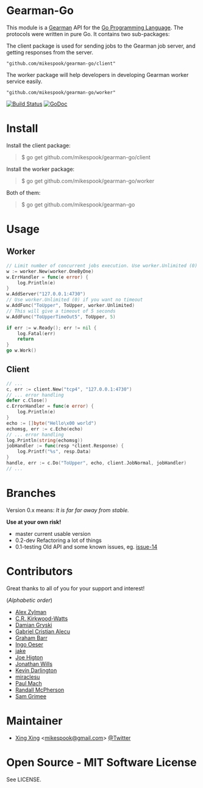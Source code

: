 Gearman-Go
==========

This module is a [Gearman](http://gearman.org/) API for the [Go Programming Language](http://golang.org).
The protocols were written in pure Go. It contains two sub-packages:

The client package is used for sending jobs to the Gearman job server,
and getting responses from the server.

	"github.com/mikespook/gearman-go/client"

The worker package will help developers in developing Gearman worker
service easily.

	"github.com/mikespook/gearman-go/worker"

[![Build Status](https://travis-ci.org/mikespook/gearman-go.png?branch=master)](https://travis-ci.org/mikespook/gearman-go)
[![GoDoc](https://godoc.org/github.com/mikespook/gearman-go?status.png)](https://godoc.org/github.com/mikespook/gearman-go)

Install
=======

Install the client package:

> $ go get github.com/mikespook/gearman-go/client
	
Install the worker package:

> $ go get github.com/mikespook/gearman-go/worker

Both of them:

> $ go get github.com/mikespook/gearman-go

Usage
=====

## Worker

```go
// Limit number of concurrent jobs execution. Use worker.Unlimited (0) if you want no limitation.
w := worker.New(worker.OneByOne)
w.ErrHandler = func(e error) {
	log.Println(e)
}
w.AddServer("127.0.0.1:4730")
// Use worker.Unlimited (0) if you want no timeout
w.AddFunc("ToUpper", ToUpper, worker.Unlimited)
// This will give a timeout of 5 seconds
w.AddFunc("ToUpperTimeOut5", ToUpper, 5)

if err := w.Ready(); err != nil {
	log.Fatal(err)
	return
}
go w.Work()
```

## Client

```go
// ...
c, err := client.New("tcp4", "127.0.0.1:4730")
// ... error handling
defer c.Close()
c.ErrorHandler = func(e error) {
	log.Println(e)
}
echo := []byte("Hello\x00 world")
echomsg, err := c.Echo(echo)
// ... error handling
log.Println(string(echomsg))
jobHandler := func(resp *client.Response) {
	log.Printf("%s", resp.Data)
}
handle, err := c.Do("ToUpper", echo, client.JobNormal, jobHandler)
// ...	
```

Branches
========

Version 0.x means: _It is far far away from stable._

__Use at your own risk!__

 * master current usable version
 * 0.2-dev Refactoring a lot of things
 * 0.1-testing Old API and some known issues, eg. [issue-14](https://github.com/mikespook/gearman-go/issues/14)

Contributors
============

Great thanks to all of you for your support and interest!

(_Alphabetic order_)
 
 * [Alex Zylman](https://github.com/azylman)
 * [C.R. Kirkwood-Watts](https://github.com/kirkwood)
 * [Damian Gryski](https://github.com/dgryski)
 * [Gabriel Cristian Alecu](https://github.com/AzuraMeta)
 * [Graham Barr](https://github.com/gbarr)
 * [Ingo Oeser](https://github.com/nightlyone)
 * [jake](https://github.com/jbaikge)
 * [Joe Higton](https://github.com/draxil)
 * [Jonathan Wills](https://github.com/runningwild)
 * [Kevin Darlington](https://github.com/kdar)
 * [miraclesu](https://github.com/miraclesu)
 * [Paul Mach](https://github.com/paulmach)
 * [Randall McPherson](https://github.com/rlmcpherson)
 * [Sam Grimee](https://github.com/sgrimee)

Maintainer
==========

 * [Xing Xing](http://mikespook.com) &lt;<mikespook@gmail.com>&gt; [@Twitter](http://twitter.com/mikespook)

Open Source - MIT Software License
==================================

See LICENSE.
